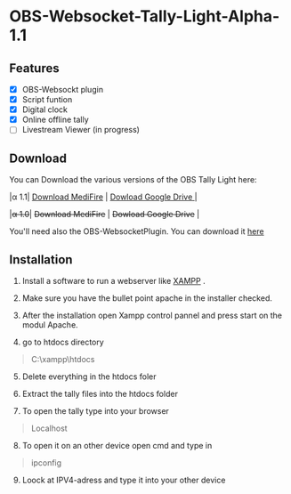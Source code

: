 # OBS-Websocket-Tally-Light-Alpha-1.1

## Features
 - [x] OBS-Websockt plugin
 - [x] Script funtion 
 - [x] Digital clock
 - [x] Online offline tally
 - [ ] Livestream Viewer (in progress)

## Download
You can Download the various versions of the OBS Tally Light here:

|α 1.1| [Download MediFire](https://www.mediafire.com/file/59v5fbqkgh50x2b/Tally.zip/file) | [Dowload Google Drive ](https://drive.google.com/file/d/166KBxtbutRRM6xPE5KKxYh8fDXpKXNNc/view?usp=sharing) |

|~~α 1.0~~| ~~Download MediFire~~ | ~~Dowload Google Drive~~  |

You'll need also the OBS-WebsocketPlugin. You can download it [here](https://github.com/Palakis/obs-websocket/releases/tag/4.8.0)

## Installation
1.	Install a software to run a webserver like [XAMPP](https://www.apachefriends.org/de/index.html) .

3.	Make sure you have the bullet point apache in the installer checked.

4.	After the installation open Xampp control pannel and press start on the modul Apache.

5.	go to htdocs directory
> C:\xampp\htdocs
 5. Delete everything in the htdocs foler
 
 6. Extract the tally files into the htdocs folder
  
 7. To open the tally type into your browser 
 
 > Localhost
 
 8. To open it on an other device open cmd and type in 
 
 >ipconfig
 
 9. Loock at IPV4-adress and type it into your other device

